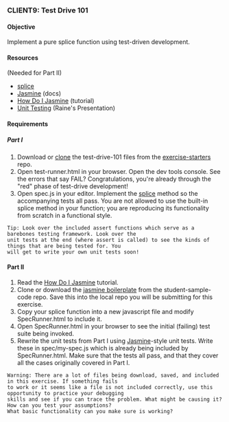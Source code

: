 ### CLIENT9: Test Drive 101

#### Objective
Implement a pure splice function using test-driven development.

#### Resources
(Needed for Part II)

* [splice](https://developer.mozilla.org/en-US/docs/Web/JavaScript/Reference/Global_Objects/Array/splice)
* [Jasmine](http://pivotal.github.io/jasmine/) (docs)
* [How Do I Jasmine](http://evanhahn.com/how-do-i-jasmine/) (tutorial)
* [Unit Testing](https://slid.es/rainelourie/unit-testing/fullscreen) (Raine's Presentation)

#### Requirements
##### Part I

1. Download or [clone](http://stackoverflow.com/questions/1872113/how-do-i-clone-a-github-project-to-run-locally) the test-drive-101 files from the [exercise-starters](https://github.com/RefactorU/exercise-starters/tree/master/client-js/test-drive-101) repo.
2. Open test-runner.html in your browser. Open the dev tools console. See the errors that say FAIL? Congratulations, you're already through the "red" phase of test-drive development!
3. Open spec.js in your editor. Implement the [splice](https://developer.mozilla.org/en-US/docs/Web/JavaScript/Reference/Global_Objects/Array/splice) method so the accompanying tests all pass. You are not allowed to use the built-in splice method in your function; you are reproducing its functionality from scratch in a functional style.

```
Tip: Look over the included assert functions which serve as a barebones testing framework. Look over the
unit tests at the end (where assert is called) to see the kinds of things that are being tested for. You
will get to write your own unit tests soon!
```

#### Part II

1. Read the [How Do I Jasmine](http://evanhahn.com/how-do-i-jasmine/) tutorial.
2. Clone or download the [jasmine boilerplate](https://github.com/RefactorU/student-sample-code/tree/master/jasmine) from the student-sample-code repo. Save this into the local repo you will be submitting for this exercise.
3. Copy your splice function into a new javascript file and modify SpecRunner.html to include it.
4. Open SpecRunner.html in your browser to see the initial (failing) test suite being invoked.
5. Rewrite the unit tests from Part I using [Jasmine](http://pivotal.github.io/jasmine/)-style unit tests. Write these in spec/my-spec.js which is already being included by SpecRunner.html. Make sure that the tests all pass, and that they cover all the cases originally covered in Part I.

```
Warning: There are a lot of files being download, saved, and included in this exercise. If something fails
to work or it seems like a file is not included correctly, use this opportunity to practice your debugging
skills and see if you can trace the problem. What might be causing it? How can you test your assumptions?
What basic functionality can you make sure is working?
```

